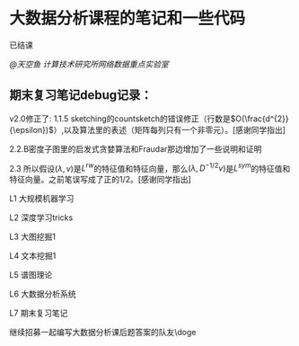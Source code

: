 
# 大数据分析课程的笔记和一些代码

已结课

*@天空鱼 计算技术研究所网络数据重点实验室*

## 期末复习笔记debug记录：

v2.0修正了:
1.1.5 sketching的countsketch的错误修正（行数是$O(\frac{d^{2}}{\epsilon})$）,以及算法里的表述（矩阵每列只有一个非零元）。[感谢同学指出]

2.2.B密度子图里的启发式贪婪算法和Fraudar那边增加了一些说明和证明

2.3 所以假设$(\lambda, v)$是$L^{rw}$的特征值和特征向量，那么$(\lambda, D^{-1/2}v)$是$L^{sym}$的特征值和特征向量。之前笔误写成了正的1/2。[感谢同学指出]

L1 大规模机器学习

L2 深度学习tricks

L3 大图挖掘1

L4 文本挖掘1

L5 谱图理论

L6 大数据分析系统

L7 期末复习笔记

继续招募一起编写大数据分析课后题答案的队友\doge
